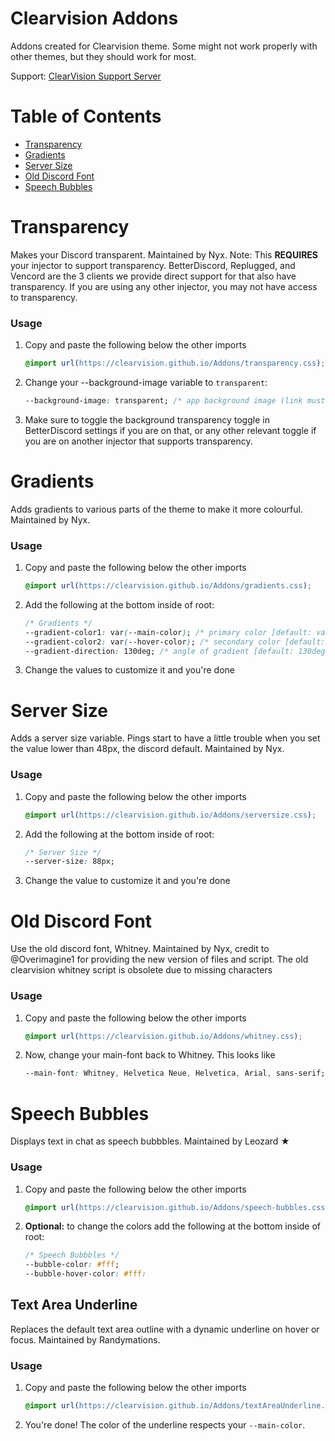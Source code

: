# Clearvision Addons

Addons created for Clearvision theme. Some might not work properly with other themes, but they should work for most.

Support: [ClearVision Support Server](https://discord.gg/7pNUC9C)

# Table of Contents
- [Transparency](#transparency)
- [Gradients](#gradients)
- [Server Size](#server-size)
- [Old Discord Font](#old-discord-font)
- [Speech Bubbles](#speech-bubbles)

# Transparency

Makes your Discord transparent. Maintained by Nyx.
Note: This **REQUIRES** your injector to support transparency. BetterDiscord, Replugged, and Vencord are the 3 clients we provide direct support for that also have transparency. If you are using any other injector, you may not have access to transparency.

### Usage

1.  Copy and paste the following below the other imports

    ```css
    @import url(https://clearvision.github.io/Addons/transparency.css);
    ```
    
2.  Change your --background-image variable to `transparent`:

    ```css
    --background-image: transparent; /* app background image (link must be HTTPS) [default: url(https://clearvision.github.io/images/sapphire.jpg)] */
    ```

3.  Make sure to toggle the background transparency toggle in BetterDiscord settings if you are on that, or any other relevant toggle if you are on another injector that supports transparency.

# Gradients

Adds gradients to various parts of the theme to make it more colourful. Maintained by Nyx.

### Usage

1.  Copy and paste the following below the other imports

    ```css
    @import url(https://clearvision.github.io/Addons/gradients.css);
    ```

2.  Add the following at the bottom inside of root:

    ```css
    /* Gradients */
    --gradient-color1: var(--main-color); /* primary color [default: var(--main-color) */
    --gradient-color2: var(--hover-color); /* secondary color [default: var(--hover-color) */
    --gradient-direction: 130deg; /* angle of gradient [default: 130deg] */
    ```

3.  Change the values to customize it and you're done

# Server Size

Adds a server size variable. Pings start to have a little trouble when you set the value lower than 48px, the discord default. Maintained by Nyx.

### Usage

1.  Copy and paste the following below the other imports

    ```css
    @import url(https://clearvision.github.io/Addons/serversize.css);
    ```

2.  Add the following at the bottom inside of root:

    ```css
    /* Server Size */
    --server-size: 88px;
    ```

3.  Change the value to customize it and you're done

# Old Discord Font

Use the old discord font, Whitney. Maintained by Nyx, credit to @Overimagine1 for providing the new version of files and script. The old clearvision whitney script is obsolete due to missing characters

### Usage

1.  Copy and paste the following below the other imports

    ```css
    @import url(https://clearvision.github.io/Addons/whitney.css);
    ``` 

2.  Now, change your main-font back to Whitney. This looks like 

    ```css
    --main-font: Whitney, Helvetica Neue, Helvetica, Arial, sans-serif;
    ```

# Speech Bubbles

Displays text in chat as speech bubbbles. Maintained by Leozard ★

### Usage

1.  Copy and paste the following below the other imports

    ```css
    @import url(https://clearvision.github.io/Addons/speech-bubbles.css);
    ```

2.  **Optional:** to change the colors add the following at the bottom inside of root:

    ```css
    /* Speech Bubbbles */
    --bubble-color: #fff;
    --bubble-hover-color: #fff:
    ```

Text Area Underline
-------------------

Replaces the default text area outline with a dynamic underline on hover or focus. Maintained by Randymations.

### Usage

1.  Copy and paste the following below the other imports

    ```css
    @import url(https://clearvision.github.io/Addons/textAreaUnderline.css);
    ```

2.  You're done! The color of the underline respects your `--main-color`.
